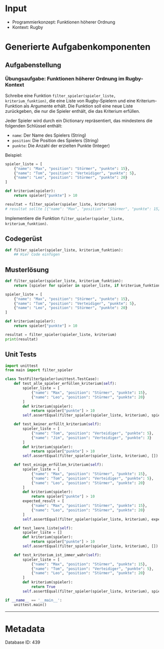 # Input
- Programmierkonzept: Funktionen höherer Ordnung
- Kontext: Rugby

# Generierte Aufgabenkomponenten
## Aufgabenstellung
### Übungsaufgabe: Funktionen höherer Ordnung im Rugby-Kontext

Schreibe eine Funktion `filter_spieler(spieler_liste, kriterium_funktion)`, die eine Liste von Rugby-Spielern und eine Kriterium-Funktion als Argumente erhält. Die Funktion soll eine neue Liste zurückgeben, die nur die Spieler enthält, die das Kriterium erfüllen.

Jeder Spieler wird durch ein Dictionary repräsentiert, das mindestens die folgenden Schlüssel enthält:
- `name`: Der Name des Spielers (String)
- `position`: Die Position des Spielers (String)
- `punkte`: Die Anzahl der erzielten Punkte (Integer)

Beispiel:
```python
spieler_liste = [
    {"name": "Max", "position": "Stürmer", "punkte": 15},
    {"name": "Tom", "position": "Verteidiger", "punkte": 5},
    {"name": "Leo", "position": "Stürmer", "punkte": 20}
]

def kriterium(spieler):
    return spieler["punkte"] > 10

resultat = filter_spieler(spieler_liste, kriterium)
# resultat sollte [{"name": "Max", "position": "Stürmer", "punkte": 15}, {"name": "Leo", "position": "Stürmer", "punkte": 20}] sein
```

Implementiere die Funktion `filter_spieler(spieler_liste, kriterium_funktion)`.

## Codegerüst
```python
def filter_spieler(spieler_liste, kriterium_funktion):
    ## Hier Code einfügen
```

## Musterlösung
```python
def filter_spieler(spieler_liste, kriterium_funktion):
    return [spieler for spieler in spieler_liste, if kriterium_funktion(spieler)]

spieler_liste = [
    {"name": "Max", "position": "Stürmer", "punkte": 15},
    {"name": "Tom", "position": "Verteidiger", "punkte": 5},
    {"name": "Leo", "position": "Stürmer", "punkte": 20}
]

def kriterium(spieler):
    return spieler["punkte"] > 10

resultat = filter_spieler(spieler_liste, kriterium)
print(resultat)
```

## Unit Tests
```python
import unittest
from main import filter_spieler

class TestFilterSpieler(unittest.TestCase):
    def test_alle_spieler_erfüllen_kriterium(self):
        spieler_liste = [
            {"name": "Max", "position": "Stürmer", "punkte": 15},
            {"name": "Leo", "position": "Stürmer", "punkte": 20}
        ]
        def kriterium(spieler):
            return spieler["punkte"] > 10
        self.assertEqual(filter_spieler(spieler_liste, kriterium), spieler_liste)

    def test_keiner_erfüllt_kriterium(self):
        spieler_liste = [
            {"name": "Tom", "position": "Verteidiger", "punkte": 5},
            {"name": "Jim", "position": "Verteidiger", "punkte": 3}
        ]
        def kriterium(spieler):
            return spieler["punkte"] > 10
        self.assertEqual(filter_spieler(spieler_liste, kriterium), [])

    def test_einige_erfüllen_kriterium(self):
        spieler_liste = [
            {"name": "Max", "position": "Stürmer", "punkte": 15},
            {"name": "Tom", "position": "Verteidiger", "punkte": 5},
            {"name": "Leo", "position": "Stürmer", "punkte": 20}
        ]
        def kriterium(spieler):
            return spieler["punkte"] > 10
        expected_result = [
            {"name": "Max", "position": "Stürmer", "punkte": 15},
            {"name": "Leo", "position": "Stürmer", "punkte": 20}
        ]
        self.assertEqual(filter_spieler(spieler_liste, kriterium), expected_result)

    def test_leere_liste(self):
        spieler_liste = []
        def kriterium(spieler):
            return spieler["punkte"] > 10
        self.assertEqual(filter_spieler(spieler_liste, kriterium), [])

    def test_kriterium_ist_immer_wahr(self):
        spieler_liste = [
            {"name": "Max", "position": "Stürmer", "punkte": 15},
            {"name": "Tom", "position": "Verteidiger", "punkte": 5},
            {"name": "Leo", "position": "Stürmer", "punkte": 20}
        ]
        def kriterium(spieler):
            return True
        self.assertEqual(filter_spieler(spieler_liste, kriterium), spieler_liste)

if __name__ == '__main__':
    unittest.main()
```
___
# Metadata
Database ID: 439
